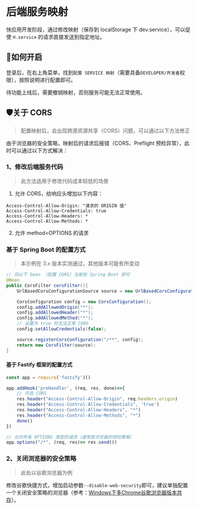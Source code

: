 # 后端服务映射

快应用开发阶段，通过修改映射（保存到 localStorage 下 dev.service），可以促使 `H.service` 的请求直接发送到指定地址。

## 🚀如何开启

登录后，在右上角菜单，找到`配置 SERVICE 映射`（需要具备`DEVELOPER/开发者`权限），按照说明进行配置即可。

待功能上线后，需要撤销映射，否则服务可能无法正常使用。

## 🛡️关于 CORS
> 配置映射后，会出现跨源资源共享（CORS）问题，可以通过以下方法修正

由于浏览器的安全策略，映射后的请求后报错（CORS、Preflight 预检异常），此时可以通过以下方式解决：

### 1、修改后端服务代码
> 此方法适用于修改代码成本较低的场景

1. 允许 CORS，给响应头增加以下内容：
```shell
Access-Control-Allow-Origin: "请求的 ORIGIN 值"
Access-Control-Allow-Credentials: true
Access-Control-Allow-Headers: *
Access-Control-Allow-Methods: *
```
2. 允许 method=OPTIONS 的请求

### 基于 Spring Boot 的配置方式
> 本示例在 3.x 版本实测通过，其他版本可能有所变动

```java
// 将以下 bean （配置 CORS）注册到 Spring Boot 即可
@Bean
public CorsFilter corsFilter(){
    UrlBasedCorsConfigurationSource source = new UrlBasedCorsConfigurationSource();

    CorsConfiguration config = new CorsConfiguration();
    config.addAllowedOrigin("*");
    config.addAllowedHeader("*");
    config.addAllowedMethod("*");
    // 设置为 true 时无法正常 CORS
    config.setAllowCredentials(false);

    source.registerCorsConfiguration("/**", config);
    return new CorsFilter(source);
}
```

#### 基于 Fastify 框架的配置方式

```javascript
const app = require('fastify')()

app.addHook('preHandler', (req, res, done)=>{
    // 开启 CORS
    res.header("Access-Control-Allow-Origin", req.headers.origin)
    res.header("Access-Control-Allow-Credentials", 'true')
    res.header("Access-Control-Allow-Headers", "*")
    res.header("Access-Control-Allow-Methods", "*")
    done()
})

// 允许所有 OPTIONS 类型的请求（通常是浏览器的预检策略）
app.options("/*", (req, res)=> res.send())
```

### 2、关闭浏览器的安全策略
> 此处以谷歌浏览器为例

修改谷歌快捷方式，增加启动参数`--disable-web-security`即可，建议单独配置一个关闭安全策略的浏览器（参考：[Windows下多Chrome谷歌浏览器版本共存](https://blog.csdn.net/ssrc0604hx/article/details/134081522)）。
